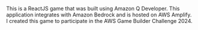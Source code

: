 This is a ReactJS game that was built using Amazon Q Developer. This application integrates with Amazon Bedrock and is hosted on AWS Amplify. I created this game to participate in the AWS Game Builder Challenge 2024.
